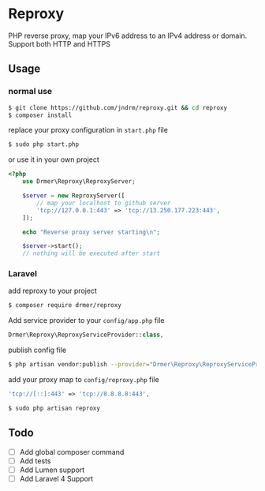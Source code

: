 # Reproxy

PHP reverse proxy, map your IPv6 address to an IPv4 address or domain. Support both HTTP and HTTPS

## Usage
### normal use
```sh
$ git clone https://github.com/jndrm/reproxy.git && cd reproxy
$ composer install
```
replace your proxy configuration in ```start.php``` file
```sh
$ sudo php start.php
```
or use it in your own project
```php
<?php
    use Drmer\Reproxy\ReproxyServer;

    $server = new ReproxyServer([
        // map your localhost to github server
        'tcp://127.0.0.1:443' => 'tcp://13.250.177.223:443',
    ]);

    echo "Reverse proxy server starting\n";

    $server->start();
    // nothing will be executed after start
```

### Laravel
add reproxy to your project
```sh
$ composer require drmer/reproxy
```
Add service provider to your ```config/app.php``` file
```php
Drmer\Reproxy\ReproxyServiceProvider::class,
```
publish config file
```sh
$ php artisan vendor:publish --provider="Drmer\Reproxy\ReproxyServiceProvider"
```
add your proxy map to ```config/reproxy.php``` file
```php
'tcp://[::]:443' => 'tcp://8.8.8.8:443',
```
```sh
$ sudo php artisan reproxy
```
## Todo
- [ ] Add global composer command
- [ ] Add tests
- [ ] Add Lumen support
- [ ] Add Laravel 4 Support